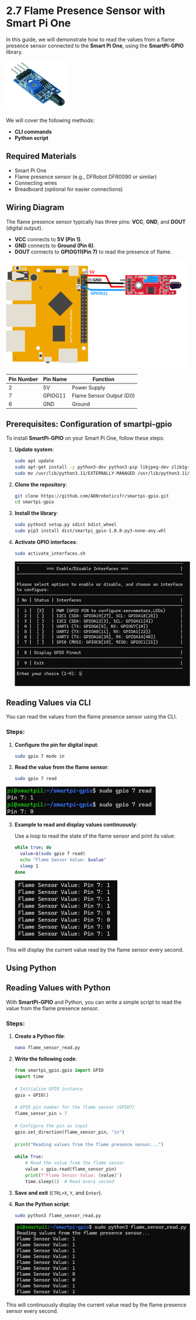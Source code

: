 # 2.7 Flame Presence Sensor with Smart Pi One

In this guide, we will demonstrate how to read the values from a flame presence sensor connected to the **Smart Pi One**, using the **SmartPi-GPIO** library.

![Smart Pi One - Flame Presence Sensor](/img/SmartPi/Sensors&Modules/SmartPi_Flame_Sensor_Control/SmartPi_Flame_Sensor_Control_1.png)

We will cover the following methods:
- **CLI commands**
- **Python script**

## Required Materials

- Smart Pi One
- Flame presence sensor (e.g., DFRobot DFR0090 or similar)
- Connecting wires
- Breadboard (optional for easier connections)

## Wiring Diagram

The flame presence sensor typically has three pins: **VCC**, **GND**, and **DOUT** (digital output).

- **VCC** connects to **5V (Pin 1)**.
- **GND** connects to **Ground (Pin 6)**.
- **DOUT** connects to **GPIOG11(Pin 7)** to read the presence of flame.

<img src="../../../img/SmartPi/Sensors&Modules/SmartPi_Flame_Sensor_Control/SmartPi_Flame_Sensor_Control_2.png" width="520" alt="Flame Sensor Wiring Diagram">

| **Pin Number** | **Pin Name**          | **Function**          |
|----------------|-----------------------|-----------------------|
| 2              | 5V                  | Power Supply          |
| 7              | GPIOG11                | Flame Sensor Output (D0)   |
| 6              | GND                   | Ground                |


## Prerequisites: Configuration of smartpi-gpio

To install **SmartPi-GPIO** on your Smart Pi One, follow these steps:

1. **Update system**:

   ```bash
   sudo apt update 
   sudo apt-get install -y python3-dev python3-pip libjpeg-dev zlib1g-dev libtiff-dev
   sudo mv /usr/lib/python3.11/EXTERNALLY-MANAGED /usr/lib/python3.11/EXTERNALLY-MANAGED.old
   ```

2. **Clone the repository**:

   ```bash
   git clone https://github.com/ADNroboticsfr/smartpi-gpio.git
   cd smartpi-gpio
   ```

3. **Install the library**:

   ```bash
   sudo python3 setup.py sdist bdist_wheel
   sudo pip3 install dist/smartpi_gpio-1.0.0-py3-none-any.whl
   ```

4. **Activate GPIO interfaces**:

   ```bash
   sudo activate_interfaces.sh
   ``` 

   ![Smart Pi One - Flame Sensor](/img/SmartPi/Sensors&Modules/SmartPi_Button_Control/SmartPi_Button_Control_3.png)

## Reading Values via CLI

You can read the values from the flame presence sensor using the CLI.

### Steps:

1. **Configure the pin for digital input**:

   ```bash
   sudo gpio 7 mode in
   ```

2. **Read the value from the flame sensor**:

   ```bash
   sudo gpio 7 read
   ```

![Smart Pi One - Flame Presence Sensor](/img/SmartPi/Sensors&Modules/SmartPi_Flame_Sensor_Control/SmartPi_Flame_Sensor_Control_3.png)

3. **Example to read and display values continuously**:

   Use a loop to read the state of the flame sensor and print its value:

   ```bash
   while true; do
     value=$(sudo gpio 7 read)
     echo "Flame Sensor Value: $value"
     sleep 1
   done
   ```

   ![Smart Pi One - Flame Presence Sensor](/img/SmartPi/Sensors&Modules/SmartPi_Flame_Sensor_Control/SmartPi_Flame_Sensor_Control_4.png)

This will display the current value read by the flame sensor every second.


## Using Python

## Reading Values with Python

With **SmartPi-GPIO** and Python, you can write a simple script to read the value from the flame presence sensor.

### Steps:

1. **Create a Python file**:

   ```bash
   nano flame_sensor_read.py
   ```

2. **Write the following code**:

   ```python
   from smartpi_gpio.gpio import GPIO
   import time

   # Initialize GPIO instance
   gpio = GPIO()

   # GPIO pin number for the flame sensor (GPIO7)
   flame_sensor_pin = 7

   # Configure the pin as input
   gpio.set_direction(flame_sensor_pin, "in")

   print("Reading values from the flame presence sensor...")

   while True:
       # Read the value from the flame sensor
       value = gpio.read(flame_sensor_pin)
       print(f"Flame Sensor Value: {value}")
       time.sleep(1)  # Read every second
   ```

3. **Save and exit** (`CTRL+X`, `Y`, and `Enter`).

4. **Run the Python script**:

   ```bash
   sudo python3 flame_sensor_read.py
   ```

   ![Smart Pi One - Flame Presence Sensor](/img/SmartPi/Sensors&Modules/SmartPi_Flame_Sensor_Control/SmartPi_Flame_Sensor_Control_5.png)

This will continuously display the current value read by the flame presence sensor every second.